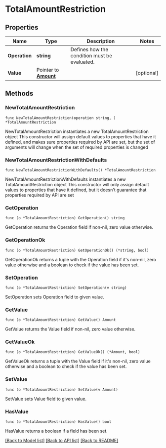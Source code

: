 # TotalAmountRestriction

## Properties

Name | Type | Description | Notes
------------ | ------------- | ------------- | -------------
**Operation** | **string** | Defines how the condition must be evaluated. | 
**Value** | Pointer to [**Amount**](Amount.md) |  | [optional] 

## Methods

### NewTotalAmountRestriction

`func NewTotalAmountRestriction(operation string, ) *TotalAmountRestriction`

NewTotalAmountRestriction instantiates a new TotalAmountRestriction object
This constructor will assign default values to properties that have it defined,
and makes sure properties required by API are set, but the set of arguments
will change when the set of required properties is changed

### NewTotalAmountRestrictionWithDefaults

`func NewTotalAmountRestrictionWithDefaults() *TotalAmountRestriction`

NewTotalAmountRestrictionWithDefaults instantiates a new TotalAmountRestriction object
This constructor will only assign default values to properties that have it defined,
but it doesn't guarantee that properties required by API are set

### GetOperation

`func (o *TotalAmountRestriction) GetOperation() string`

GetOperation returns the Operation field if non-nil, zero value otherwise.

### GetOperationOk

`func (o *TotalAmountRestriction) GetOperationOk() (*string, bool)`

GetOperationOk returns a tuple with the Operation field if it's non-nil, zero value otherwise
and a boolean to check if the value has been set.

### SetOperation

`func (o *TotalAmountRestriction) SetOperation(v string)`

SetOperation sets Operation field to given value.


### GetValue

`func (o *TotalAmountRestriction) GetValue() Amount`

GetValue returns the Value field if non-nil, zero value otherwise.

### GetValueOk

`func (o *TotalAmountRestriction) GetValueOk() (*Amount, bool)`

GetValueOk returns a tuple with the Value field if it's non-nil, zero value otherwise
and a boolean to check if the value has been set.

### SetValue

`func (o *TotalAmountRestriction) SetValue(v Amount)`

SetValue sets Value field to given value.

### HasValue

`func (o *TotalAmountRestriction) HasValue() bool`

HasValue returns a boolean if a field has been set.


[[Back to Model list]](../README.md#documentation-for-models) [[Back to API list]](../README.md#documentation-for-api-endpoints) [[Back to README]](../README.md)


